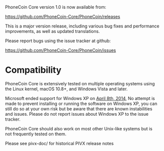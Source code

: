 PhoneCoin Core version 1.0 is now available from:

  <https://github.com/PhoneCoin-Core/PhoneCoin/releases>

This is a major version release, including various bug fixes and
performance improvements, as well as updated translations.

Please report bugs using the issue tracker at github:

  <https://github.com/PhoneCoin-Core/PhoneCoin/issues>

Compatibility
==============

PhoneCoin Core is extensively tested on multiple operating systems using
the Linux kernel, macOS 10.8+, and Windows Vista and later.

Microsoft ended support for Windows XP on [April 8th, 2014](https://www.microsoft.com/en-us/WindowsForBusiness/end-of-xp-support),
No attempt is made to prevent installing or running the software on Windows XP, you
can still do so at your own risk but be aware that there are known instabilities and issues.
Please do not report issues about Windows XP to the issue tracker.

PhoneCoin Core should also work on most other Unix-like systems but is not
frequently tested on them.


Please see pivx-doc/ for historical PIVX release notes
